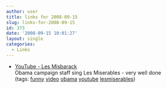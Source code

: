 ```yaml
---
author: user
title: links for 2008-09-15
slug: links-for-2008-09-15
id: 373
date: '2008-09-15 10:01:27'
layout: single
categories:
  - Links
---
```


*   [YouTube - Les Misbarack](http://www.youtube.com/watch?v=W3ijYVyhnn0)  
    Obama campaign staff sing Les Miserables - very well done  
    (tags: [funny](http://delicious.com/superpat/funny) [video](http://delicious.com/superpat/video) [obama](http://delicious.com/superpat/obama) [youtube](http://delicious.com/superpat/youtube) [lesmiserables](http://delicious.com/superpat/lesmiserables))  
